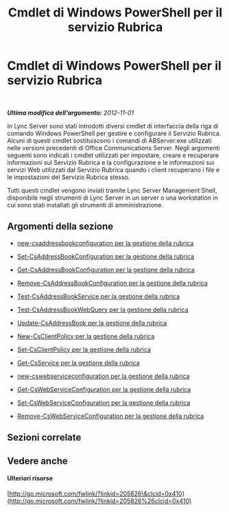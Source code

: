 ﻿---
title: Cmdlet di Windows PowerShell per il servizio Rubrica
TOCTitle: Cmdlet di Windows PowerShell per la gestione della rubrica
ms:assetid: 73bfa949-5628-4156-ad20-fe07a0dc6216
ms:mtpsurl: https://technet.microsoft.com/it-it/library/Gg429708(v=OCS.15)
ms:contentKeyID: 49300979
ms.date: 08/24/2015
mtps_version: v=OCS.15
ms.translationtype: HT
---

# Cmdlet di Windows PowerShell per il servizio Rubrica

 

_**Ultima modifica dell'argomento:** 2012-11-01_

In Lync Server sono stati introdotti diversi cmdlet di interfaccia della riga di comando Windows PowerShell per gestire e configurare il Servizio Rubrica. Alcuni di questi cmdlet sostituiscono i comandi di ABServer.exe utilizzati nelle versioni precedenti di Office Communications Server. Negli argomenti seguenti sono indicati i cmdlet utilizzati per impostare, creare e recuperare informazioni sul Servizio Rubrica e la configurazione e le informazioni sui servizi Web utilizzati dal Servizio Rubrica quando i client recuperano i file e le impostazioni del Servizio Rubrica stesso.

Tutti questi cmdlet vengono inviati tramite Lync Server Management Shell, disponibile negli strumenti di Lync Server in un server o una workstation in cui sono stati installati gli strumenti di amministrazione.

## Argomenti della sezione

  - [new-csaddressbookconfiguration per la gestione della rubrica](lync-server-2013-new-csaddressbookconfiguration-for-address-book-management.md)

  - [Set-CsAddressBookConfiguration per la gestione della rubrica](lync-server-2013-set-csaddressbookconfiguration-for-address-book-management.md)

  - [Get-CsAddressBookConfiguration per la gestione della rubrica](lync-server-2013-get-csaddressbookconfiguration-for-address-book-management.md)

  - [Remove-CsAddressBookConfiguration per la gestione della rubrica](lync-server-2013-remove-csaddressbookconfiguration-for-address-book-management.md)

  - [Test-CsAddressBookService per la gestione della rubrica](lync-server-2013-test-csaddressbookservice-for-address-book-management.md)

  - [Test-CsAddressBookWebQuery per la gestione della rubrica](lync-server-2013-test-csaddressbookwebquery-for-address-book-management.md)

  - [Update-CsAddressBook per la gestione della rubrica](lync-server-2013-update-csaddressbook-for-address-book-management.md)

  - [New-CsClientPolicy per la gestione della rubrica](lync-server-2013-new-csclientpolicy-for-address-book-management.md)

  - [Set-CsClientPolicy per la gestione della rubrica](lync-server-2013-set-csclientpolicy-for-address-book-management.md)

  - [Get-CsService per la gestione della rubrica](lync-server-2013-get-csservice-for-address-book-management.md)

  - [new-cswebserviceconfiguration per la gestione della rubrica](lync-server-2013-new-cswebserviceconfiguration-for-address-book-management.md)

  - [Get-CsWebServiceConfiguration per la gestione della rubrica](lync-server-2013-get-cswebserviceconfiguration-for-address-book-management.md)

  - [Set-CsWebServiceConfiguration per la gestione della rubrica](lync-server-2013-set-cswebserviceconfiguration-for-address-book-management.md)

  - [Remove-CsWebServiceConfiguration per la gestione della rubrica](lync-server-2013-remove-cswebserviceconfiguration-for-address-book-management.md)

## Sezioni correlate

## Vedere anche

#### Ulteriori risorse

[http://go.microsoft.com/fwlink/?linkid=205826\&clcid=0x410](http://go.microsoft.com/fwlink/?linkid=205826%26clcid=0x410)

